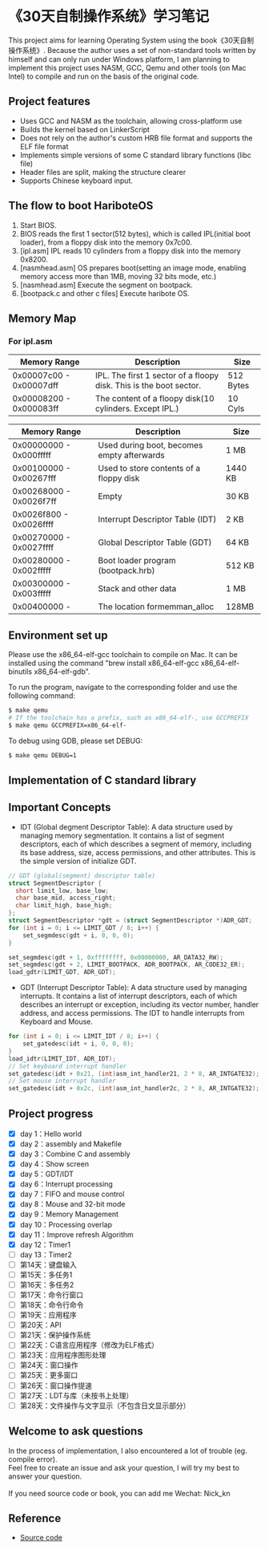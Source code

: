 # 《30天自制操作系统》学习笔记
This project aims for learning Operating System using the book《30天自制操作系统》. Because the author uses a set of non-standard tools written by himself and can only run under Windows platform, I am planning to implement this project uses NASM, GCC, Qemu and other tools (on Mac Intel) to compile and run on the basis of the original code.

## Project features
- Uses GCC and NASM as the toolchain, allowing cross-platform use
- Builds the kernel based on LinkerScript
- Does not rely on the author's custom HRB file format and supports the ELF file format
- Implements simple versions of some C standard library functions (libc file)
- Header files are split, making the structure clearer
- Supports Chinese keyboard input.

## The flow to boot HariboteOS
1. Start BIOS.
2. BIOS reads the first 1 sector(512 bytes), which is called IPL(initial boot loader), from a floppy disk into the memory 0x7c00.
3. [ipl.asm] IPL reads 10 cylinders from a floppy disk into the memory 0x8200.
4. [nasmhead.asm] OS prepares boot(setting an image mode, enabling memory access more than 1MB, moving 32 bits mode, etc.)
5. [nasmhead.asm] Execute the segment on bootpack.
6. [bootpack.c and other c files] Execute haribote OS.

## Memory Map
### For ipl.asm
| Memory Range            | Description                                                           | Size     |
| ------------------------| --------------------------------------------------------------------- | -------- |
| 0x00007c00 - 0x00007dff | IPL. The first 1 sector of a floopy disk. This is the boot sector.    | 512 Bytes|
| 0x00008200 - 0x000083ff | The content of a floopy disk(10 cylinders. Except IPL.)               | 10 Cyls  |

| Memory Range            | Description                                     | Size     |
| ------------------------| ----------------------------------------------- | -------- |
| 0x00000000 - 0x000fffff | Used during boot, becomes empty afterwards      | 1 MB     |
| 0x00100000 - 0x00267fff | Used to store contents of a floppy disk         | 1440 KB  |
| 0x00268000 - 0x0026f7ff | Empty                                           | 30 KB    |
| 0x0026f800 - 0x0026ffff | Interrupt Descriptor Table (IDT)                | 2 KB     |
| 0x00270000 - 0x0027ffff | Global Descriptor Table (GDT)                   | 64 KB    |
| 0x00280000 - 0x002fffff | Boot loader program (bootpack.hrb)              | 512 KB   |
| 0x00300000 - 0x003fffff | Stack and other data                            | 1 MB     |
| 0x00400000 -            | The location formemman_alloc                    | 128MB    |

## Environment set up
Please use the x86_64-elf-gcc toolchain to compile on Mac. It can be installed using the command "brew install x86_64-elf-gcc x86_64-elf-binutils x86_64-elf-gdb".

To run the program, navigate to the corresponding folder and use the following command:
```sh
$ make qemu
# If the toolchain has a prefix, such as x86_64-elf-, use GCCPREFIX
$ make qemu GCCPREFIX=x86_64-elf-
```

To debug using GDB, please set DEBUG:
```sh
$ make qemu DEBUG=1
```

## Implementation of C standard library

## Important Concepts
- IDT (Global degment Descriptor Table): A data structure used by managing memory segmentation. It contains a list of segment descriptors, each of which describes a segment of memory, including its base address, size, access permissions, and other attributes. This is the simple version of initialize GDT.
``` c
// GDT (global(segment) descriptor table)
struct SegmentDescriptor {
  short limit_low, base_low;
  char base_mid, access_right;
  char limit_high, base_high;
};
struct SegmentDescriptor *gdt = (struct SegmentDescriptor *)ADR_GDT;
for (int i = 0; i <= LIMIT_GDT / 8; i++) {
    set_segmdesc(gdt + i, 0, 0, 0);
}

set_segmdesc(gdt + 1, 0xffffffff, 0x00000000, AR_DATA32_RW);
set_segmdesc(gdt + 2, LIMIT_BOOTPACK, ADR_BOOTPACK, AR_CODE32_ER);
load_gdtr(LIMIT_GDT, ADR_GDT);
```
- GDT (Interrupt Descriptor Table): A data structure used by managing interrupts. It contains a list of interrupt descriptors, each of which describes an interrupt or exception, including its vector number, handler address, and access permissions. The IDT to handle interrupts from Keyboard and Mouse.
```c
for (int i = 0; i <= LIMIT_IDT / 8; i++) {
    set_gatedesc(idt + i, 0, 0, 0);
}
load_idtr(LIMIT_IDT, ADR_IDT);
// Set keyboard interrupt handler
set_gatedesc(idt + 0x21, (int)asm_int_handler21, 2 * 8, AR_INTGATE32);
// Set mouse interrupt handler
set_gatedesc(idt + 0x2c, (int)asm_int_handler2c, 2 * 8, AR_INTGATE32);
```
## Project progress
- [X] day 1：Hello world
- [X] day 2：assembly and Makefile
- [X] day 3：Combine C and assembly
- [X] day 4：Show screen
- [X] day 5：GDT/IDT
- [X] day 6：Interrupt processing
- [X] day 7：FIFO and mouse control
- [X] day 8：Mouse and 32-bit mode
- [X] day 9：Memory Management
- [X] day 10：Processing overlap
- [X] day 11：Improve refresh Algorithm
- [X] day 12：Timer1
- [ ] day 13：Timer2
- [ ] 第14天：键盘输入
- [ ] 第15天：多任务1
- [ ] 第16天：多任务2
- [ ] 第17天：命令行窗口
- [ ] 第18天：命令行命令
- [ ] 第19天：应用程序
- [ ] 第20天：API
- [ ] 第21天：保护操作系统
- [ ] 第22天：C语言应用程序（修改为ELF格式）
- [ ] 第23天：应用程序图形处理
- [ ] 第24天：窗口操作
- [ ] 第25天：更多窗口
- [ ] 第26天：窗口操作提速
- [ ] 第27天：LDT与库（未按书上处理）
- [ ] 第28天：文件操作与文字显示（不包含日文显示部分）

## Welcome to ask questions
In the process of implementation, I also encountered a lot of trouble (eg. compile error). <br>
Feel free to create an issue and ask your question, I will try my best to answer your question. <br> <br>
If you need source code or book, you can add me Wechat: Nick_kn

## Reference
- [Source code](https://github.com/hide27k/haribote-os/tree/master)

